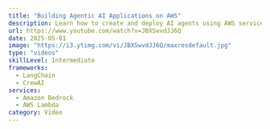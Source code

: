 ```yaml
---
title: "Building Agentic AI Applications on AWS"
description: Learn how to create and deploy AI agents using AWS services
url: https://www.youtube.com/watch?v=JBXSwvdJJ6Q
date: 2025-05-01
image: "https://i3.ytimg.com/vi/JBXSwvdJJ6Q/maxresdefault.jpg"
type: "videos"
skillLevel: Intermediate
frameworks:
  - LangChain
  - CrewAI
services:
  - Amazon Bedrock
  - AWS Lambda
category: Video
---
```

